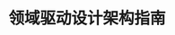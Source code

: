 ---
# https://vitepress.dev/reference/default-theme-home-page
layout: home
title: 领域驱动设计架构指南
hero:
  name: DDD Architecture
  text: 领域驱动设计架构指南
  tagline: 构建符合业务需求的企业级软件系统
  image:
    src: /logo.svg
    alt: DDD Architecture Guide
  actions:
    - theme: brand
      text: 开始学习
      link: /fundamentals/
    - theme: alt
      text: 在 GitHub 上查看
      link: https://github.com/yourusername/ddd-architecture-guide
features:
  - icon: 📘
    title: 全面的DDD概念
    details: 系统讲解领域驱动设计的基础知识、核心概念和实践方法。
  - icon: 🔍
    title: 清晰的架构指南
    details: 提供明确的架构设计原则、模式和最佳实践。
  - icon: 💡
    title: 实战案例分析
    details: 通过真实案例展示DDD在不同领域的应用。
  - icon: 🛠️
    title: 落地实践指导
    details: 从理论到实践，指导您在项目中成功应用DDD。
---